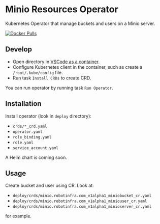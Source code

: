 # Minio Resources Operator

Kubernetes Operator that manage buckets and users on a Minio server.

[![Docker Pulls](https://img.shields.io/docker/pulls/robotinfra/minio-resources-operator.svg?maxAge=604800)](https://hub.docker.com/r/robotinfra/minio-resources-operator)

## Develop

- Open directory in [VSCode as a container](https://code.visualstudio.com/docs/remote/containers).
- Configure Kubernetes client in the container, such as create a `/root/.kube/config` file.
- Run task `Install CRDs` to create CRD.

You can run operator by running task `Run Operator`.

## Installation

Install operator (look in `deploy` directory):

- `crds/*_crd.yaml`
- `operator.yaml`
- `role_binding.yaml`
- `role.yaml`
- `service_account.yaml`

A Helm chart is coming soon.

## Usage

Create bucket and user using CR. Look at:

- `deploy/crds/minio.robotinfra.com_v1alpha1_miniobucket_cr.yaml`
- `deploy/crds/minio.robotinfra.com_v1alpha1_miniouser_cr.yaml`
- `deploy/crds/minio.robotinfra.com_v1alpha1_minioserver_cr.yaml`

for example.
